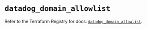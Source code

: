 # `datadog_domain_allowlist`

Refer to the Terraform Registry for docs: [`datadog_domain_allowlist`](https://registry.terraform.io/providers/datadog/datadog/3.78.0/docs/resources/domain_allowlist).
